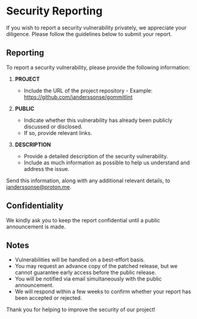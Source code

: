<!--
SPDX-FileCopyrightText: 2024 Josef Andersson
 
SPDX-License-Identifier: CC0-1.0
-->

# Security Reporting

If you wish to report a security vulnerability privately, we appreciate your diligence. Please follow the guidelines below to submit your report.

## Reporting

To report a security vulnerability, please provide the following information:

1. **PROJECT**
   - Include the URL of the project repository - Example: <https://github.com/janderssonse/gommitlint>

2. **PUBLIC**
   - Indicate whether this vulnerability has already been publicly discussed or disclosed.
   - If so, provide relevant links.

3. **DESCRIPTION**
   - Provide a detailed description of the security vulnerability.
   - Include as much information as possible to help us understand and address the issue.

Send this information, along with any additional relevant details, to <janderssonse@proton.me>.

## Confidentiality

We kindly ask you to keep the report confidential until a public announcement is made.

## Notes

- Vulnerabilities will be handled on a best-effort basis.
- You may request an advance copy of the patched release, but we cannot guarantee early access before the public release.
- You will be notified via email simultaneously with the public announcement.
- We will respond within a few weeks to confirm whether your report has been accepted or rejected.

Thank you for helping to improve the security of our project!

